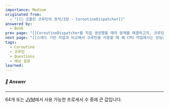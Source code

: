 ```yaml
---
importance: Medium
originated from:
  - "[[📘 코틀린 코루틴의 정석/3장 - CoroutineDispatcher]]"
answered by:
  - Book
prev page: "[[CoroutineDispatcher를 직접 생성했을 때의 문제를 해결하고자, 코루틴 라이브러리에서는 미리 정의된 디스패처를 제공하는 데, 어떤 디스패처들이 있는지 설명해주세요.]]"
next page: "[[스레드 기반 작업과 비교해서 코루틴을 사용할 때 왜 CPU 작업에서는 성능이 개선되지 않을까요?]]"
tags:
  - Coroutine
  - 코루틴
  - Questions
  - 예상_질문
learned:
---
```

##### 💬 Answer
---
64개 또는 [JVM](자바%20가상%20머신.md)에서 사용 가능한 프로세서 수 중에 큰 값입니다.
